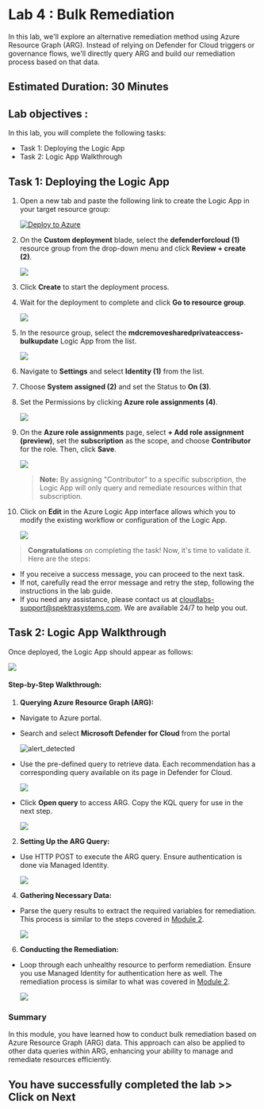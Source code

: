 # **Lab 4 : Bulk Remediation**

In this lab, we'll explore an alternative remediation method using Azure Resource Graph (ARG). Instead of relying on Defender for Cloud triggers or governance flows, we'll directly query ARG and build our remediation process based on that data.

## Estimated Duration: 30 Minutes

## Lab objectives :

In this lab, you will complete the following tasks:

- Task 1: Deploying the Logic App
- Task 2: Logic App Walkthrough

## Task 1: Deploying the Logic App

1. Open a new tab and paste the following link to create the Logic App in your target resource group:

   [![Deploy to Azure](https://aka.ms/deploytoazurebutton)](https://portal.azure.com/#create/Microsoft.Template/uri/https://portal.azure.com/#create/Microsoft.Template/uri/https%3A%2F%2Fraw.githubusercontent.com%2FCloudLabsAI-Azure%2FDefender-for-Cloud-v2%2Fmain%2FInstructions%2FLabs%2Ftemplate%2Fazuredeploybulkremediation.json)  

2. On the **Custom deployment** blade, select the **defenderforcloud (1)** resource group from the drop-down menu and click **Review + create (2)**.

   ![](./images/151.png)

3. Click **Create** to start the deployment process.

4. Wait for the deployment to complete and click **Go to resource group**.

   ![](./images/mod2-gr.png)

5. In the resource group, select the **mdcremovesharedprivateaccess-bulkupdate** Logic App from the list.

   ![](./images/152.png)

6. Navigate to **Settings** and select **Identity (1)** from the list.

7. Choose **System assigned (2)** and set the Status to **On (3)**.

8. Set the Permissions by clicking **Azure role assignments (4)**.

   ![](./images/153.png)

9. On the **Azure role assignments** page, select **+ Add role assignment (preview)**, set the **subscription** as the scope, and choose **Contributor** for the role. Then, click **Save**.   

   ![](./images/154.png)

   > **Note:** By assigning "Contributor" to a specific subscription, the Logic App will only query and remediate resources within that subscription.

10. Click on **Edit** in the Azure Logic App interface allows which you to modify the existing workflow or configuration of the Logic App.

    ![](./images/157.png)

> **Congratulations** on completing the task! Now, it's time to validate it. Here are the steps:
   - If you receive a success message, you can proceed to the next task.
   - If not, carefully read the error message and retry the step, following the instructions in the lab guide.
   - If you need any assistance, please contact us at cloudlabs-support@spektrasystems.com. We are available 24/7 to help you out.
 
<validation step="b68068ee-3edd-4d46-93e8-295ca9d07975" />

## Task 2: Logic App Walkthrough

Once deployed, the Logic App should appear as follows:

![](./images/bulk-update-1.png)

#### Step-by-Step Walkthrough:

1. **Querying Azure Resource Graph (ARG):**
   
- Navigate to Azure portal.

- Search and select **Microsoft Defender for Cloud** from the portal

   ![alert_detected](images/mls2.png)

- Use the pre-defined query to retrieve data. Each recommendation has a corresponding query available on its page in Defender for Cloud.

   ![](./images/bulk-update-step-1-a.png)

- Click **Open query** to access ARG. Copy the KQL query for use in the next step.

   ![](./images/bulk-update-step-1-b.png)

2. **Setting Up the ARG Query:**
   
- Use HTTP POST to execute the ARG query. Ensure authentication is done via Managed Identity.

   ![](./images/bulk-update-step-2.png)

4. **Gathering Necessary Data:**
   
- Parse the query results to extract the required variables for remediation. This process is similar to the steps covered in [Module 2](./Module%202%20-%20Writing%20Logic%20App.md).

   ![](./images/bulk-update-step-3.png)

6. **Conducting the Remediation:**
   
- Loop through each unhealthy resource to perform remediation. Ensure you use Managed Identity for authentication here as well. The remediation process is similar to what was covered in [Module 2](./Module%202%20-%20Writing%20Logic%20App.md).

   ![](./images/bulk-update-step-4.png)

### Summary

In this module, you have learned how to conduct bulk remediation based on Azure Resource Graph (ARG) data. This approach can also be applied to other data queries within ARG, enhancing your ability to manage and remediate resources efficiently.

## You have successfully completed the lab >> Click on Next
